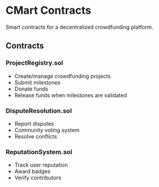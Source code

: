 # CMart Contracts

Smart contracts for a decentralized crowdfunding platform.

## Contracts

### ProjectRegistry.sol
- Create/manage crowdfunding projects
- Submit milestones
- Donate funds
- Release funds when milestones are validated

### DisputeResolution.sol
- Report disputes
- Community voting system
- Resolve conflicts

### ReputationSystem.sol
- Track user reputation
- Award badges
- Verify contributors
